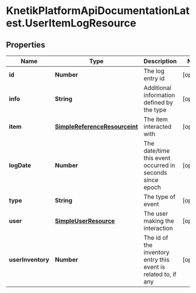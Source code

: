 # KnetikPlatformApiDocumentationLatest.UserItemLogResource

## Properties
Name | Type | Description | Notes
------------ | ------------- | ------------- | -------------
**id** | **Number** | The log entry id | [optional] 
**info** | **String** | Additional information defined by the type | [optional] 
**item** | [**SimpleReferenceResourceint**](SimpleReferenceResourceint.md) | The item interacted with | [optional] 
**logDate** | **Number** | The date/time this event occurred in seconds since epoch | [optional] 
**type** | **String** | The type of event | [optional] 
**user** | [**SimpleUserResource**](SimpleUserResource.md) | The user making the interaction | [optional] 
**userInventory** | **Number** | The id of the inventory entry this event is related to, if any | [optional] 


